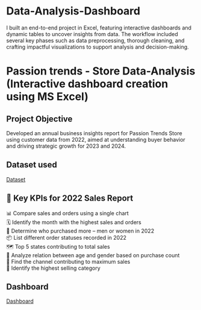 # Data-Analysis-Dashboard
I built an end-to-end project in Excel, featuring interactive dashboards and dynamic tables to uncover insights from data. The workflow included several key phases such as data preprocessing, thorough cleaning, and crafting impactful visualizations to support analysis and decision-making.
<br>
# Passion trends - Store Data-Analysis (Interactive dashboard creation using MS Excel)
## Project Objective
Developed an annual business insights report for Passion Trends Store using customer data from 2022, aimed at understanding buyer behavior and driving strategic growth for 2023 and 2024.

## Dataset used
<a href="https://github.com/chinababu-n/Data-Analysis-Dashboard/blob/main/Passion%20Trends%20Data%20Analysis.xlsx">Dataset</a>

## 📌 Key KPIs for 2022 Sales Report

📊 Compare sales and orders using a single chart <br>
🗓️ Identify the month with the highest sales and orders <br>
👥 Determine who purchased more – men or women in 2022 <br>
📦 List different order statuses recorded in 2022 <br>
🗺️ Top 5 states contributing to total sales <br>
👤 Analyze relation between age and gender based on purchase count <br>
📱 Find the channel contributing to maximum sales <br>
🛒 Identify the highest selling category <br>

## Dashboard

<a href="https://github.com/chinababu-n/Data-Analysis-Dashboard/blob/main/Data%20analysis-Dash%20board.png">Dashboard</a>
